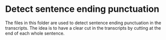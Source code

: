 # Detect sentence ending punctuation

The files in this folder are used to detect sentence ending punctuation in the transcripts.
The idea is to have a clear cut in the transcripts by cutting at the end of each whole sentence.
